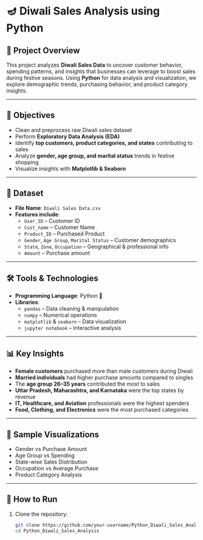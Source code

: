 # 🪔 Diwali Sales Analysis using Python  

## 📌 Project Overview  
This project analyzes **Diwali Sales Data** to uncover customer behavior, spending patterns, and insights that businesses can leverage to boost sales during festive seasons. Using **Python** for data analysis and visualization, we explore demographic trends, purchasing behavior, and product category insights.  

---

## 🎯 Objectives  
- Clean and preprocess raw Diwali sales dataset  
- Perform **Exploratory Data Analysis (EDA)**  
- Identify **top customers, product categories, and states** contributing to sales  
- Analyze **gender, age group, and marital status** trends in festive shopping  
- Visualize insights with **Matplotlib & Seaborn**  

---

## 📂 Dataset  
- **File Name**: `Diwali Sales Data.csv`  
- **Features include**:  
  - `User_ID` – Customer ID  
  - `Cust_name` – Customer Name  
  - `Product_ID` – Purchased Product  
  - `Gender`, `Age Group`, `Marital Status` – Customer demographics  
  - `State`, `Zone`, `Occupation` – Geographical & professional info  
  - `Amount` – Purchase amount  

---

## 🛠️ Tools & Technologies  
- **Programming Language**: Python 🐍  
- **Libraries**:  
  - `pandas` – Data cleaning & manipulation  
  - `numpy` – Numerical operations  
  - `matplotlib` & `seaborn` – Data visualization  
  - `jupyter notebook` – Interactive analysis  

---

## 📊 Key Insights  
- **Female customers** purchased more than male customers during Diwali  
- **Married individuals** had higher purchase amounts compared to singles  
- The **age group 26–35 years** contributed the most to sales  
- **Uttar Pradesh, Maharashtra, and Karnataka** were the top states by revenue  
- **IT, Healthcare, and Aviation** professionals were the highest spenders  
- **Food, Clothing, and Electronics** were the most purchased categories  

---

## 📸 Sample Visualizations  
- Gender vs Purchase Amount  
- Age Group vs Spending  
- State-wise Sales Distribution  
- Occupation vs Average Purchase  
- Product Category Analysis  

---

## 🚀 How to Run  
1. Clone the repository:  
   ```bash
   git clone https://github.com/your-username/Python_Diwali_Sales_Analysis.git
   cd Python_Diwali_Sales_Analysis
